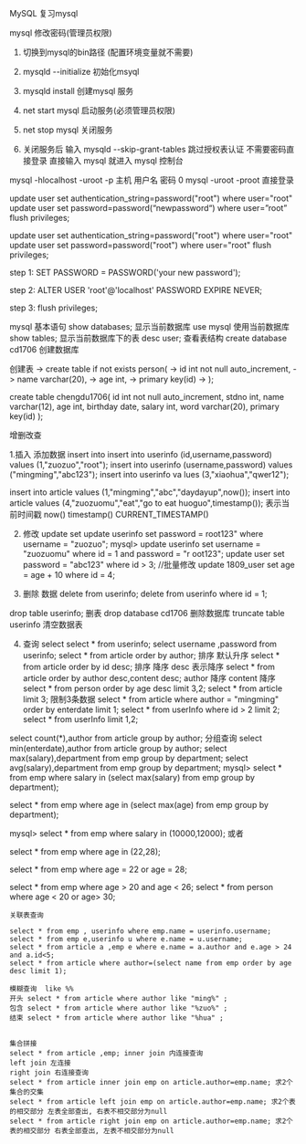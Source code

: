 MySQL
复习mysql

mysql 修改密码(管理员权限)
1. 切换到mysql的bin路径 (配置环境变量就不需要)
2. mysqld --initialize 初始化msyql
3. mysqld install 创建mysql 服务

4. net start mysql 启动服务(必须管理员权限)
5. net stop mysql 关闭服务

6. 关闭服务后 输入 mysqld --skip-grant-tables 跳过授权表认证 不需要密码直接登录
直接输入 mysql 就进入 mysql 控制台

mysql -hlocalhost -uroot -p 主机 用户名 密码
0
mysql -uroot -proot 直接登录

update user set authentication_string=password("root") where user="root"
update user set password=password(“newpassword“) where user=”root”
flush privileges;

update user set authentication_string=password("root") where user="root"
update user set password=password("root") where user="root"
flush privileges;

step 1: SET PASSWORD = PASSWORD('your new password');

step 2: ALTER USER 'root'@'localhost' PASSWORD EXPIRE NEVER;

step 3: flush privileges;

mysql 基本语句
show databases; 显示当前数据库
use mysql 使用当前数据库
show tables; 显示当前数据库下的表
desc user; 查看表结构
create database cd1706 创建数据库

创建表
-> create table if not exists person(
-> id int not null auto_increment,
-> name varchar(20),
-> age int,
-> primary key(id)
-> );

create table chengdu1706(
id int not null auto_increment,
stdno int,
name varchar(12),
age int,
birthday date,
salary int,
word varchar(20),
primary key(id)
);

增删改查

1.插入 添加数据 insert into
insert into userinfo (id,username,password) values (1,"zuozuo","root");
insert into userinfo (username,password) values ("mingming","abc123");
insert into userinfo va lues (3,"xiaohua","qwer12");

insert into article values (1,"mingming","abc","daydayup",now());
insert into article values (4,"zuozuomu","eat","go to eat huoguo",timestamp());
表示当前时间戳
now() timestamp() CURRENT_TIMESTAMP()

2. 修改 update set
update userinfo set password = root123" where username = "zuozuo";
mysql> update userinfo set username = "zuozuomu" where id = 1 and password = "r
oot123";
update user set password = "abc123" where id > 3; //批量修改
update 1809_user set age = age + 10 where id = 4;

3. 删除 数据
delete from userinfo;
delete from userinfo where id = 1;

drop table userinfo; 删表
drop database cd1706 删除数据库
truncate table userinfo 清空数据表

4. 查询 select
select * from userinfo;
select username ,password from userinfo;
select * from article order by author; 排序 默认升序
select * from article order by id desc; 排序 降序 desc 表示降序
select * from article order by author desc,content desc; author 降序 content 降序
select * from person order by age desc limit 3,2;
select * from article limit 3; 限制3条数据
select * from article where author = "mingming" order by enterdate limit 1;
select * from userInfo where id > 2 limit 2;
select * from userInfo limit 1,2;

select count(*),author from article group by author; 分组查询
select min(enterdate),author from article group by author;
select max(salary),department from emp group by department;
select avg(salary),department from emp group by department;
mysql> select * from emp where salary in (select max(salary) from emp group by
department);


select * from emp where age in (select max(age) from emp group by department);

mysql> select * from emp where salary in (10000,12000); 或者

select * from emp where age in (22,28);

select * from emp where age = 22 or age = 28;

select * from emp where age > 20 and age < 26; select * from person where age < 20 or age> 30;


    关联表查询

    select * from emp , userinfo where emp.name = userinfo.username;
    select * from emp e,userinfo u where e.name = u.username;
    select * from article a ,emp e where e.name = a.author and e.age > 24 and a.id<5; 
    select * from article where author=(select name from emp order by age desc limit 1); 
    
    模糊查询  like %% 
    开头 select * from article where author like "ming%" ; 
    包含 select * from article where author like "%zuo%" ; 
    结束 select * from article where author like "%hua" ; 
     
    
    集合拼接 
    select * from article ,emp; inner join 内连接查询 
    left join 左连接 
    right join 右连接查询 
    select * from article inner join emp on article.author=emp.name; 求2个集合的交集 
    select * from article left join emp on article.author=emp.name; 求2个表的相交部分 左表全部查出, 右表不相交部分为null 
    select * from article right join emp on article.author=emp.name; 求2个表的相交部分 右表全部查出, 左表不相交部分为null